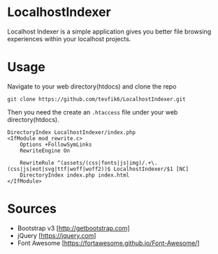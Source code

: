 # LocalhostIndexer
Localhost Indexer is a simple application gives you better file browsing experiences within your localhost projects.

# Usage
Navigate to your web directory(htdocs) and clone the repo

`git clone https://github.com/tevfik6/LocalhostIndexer.git`

Then you need the create an `.htaccess` file under your web directory(htdocs).

```
DirectoryIndex LocalhostIndexer/index.php
<IfModule mod_rewrite.c>
    Options +FollowSymLinks
    RewriteEngine On

	RewriteRule ^(assets/(css|fonts|js|img)/.+\.(css|js|eot|svg|ttf|woff|woff2))$ LocalhostIndexer/$1 [NC]
	DirectoryIndex index.php index.html
</IfModule>
```
# Sources
- Bootstrap v3 [http://getbootstrap.com]
- jQuery [https://jquery.com]
- Font Awesome [https://fortawesome.github.io/Font-Awesome/]